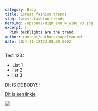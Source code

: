 ```yaml
---
category: Blog
title: Latest fashion trends
slug: latest-fashion-trends
heroImg: /uploads/high_end_w_wide_v3.jpg
excerpt: |
  Pink backlights are the trend.
author: content/authors/napolean.md
date: 2024-11-12T23:00:00.000Z
---
```


Test 1234

* List 1
* lisr 2
* list 3

DIt IS DE BODY!!!

[Dit is een linkje](https://www.winkelstraat.nl/dames)

![](/uploads/llama-4.avif)
